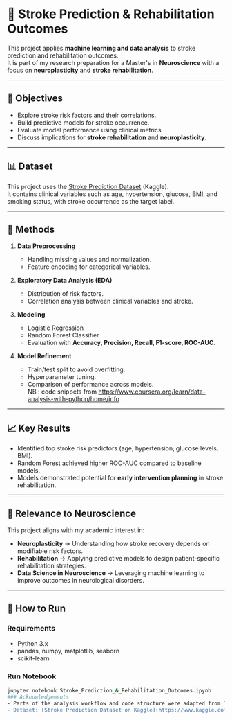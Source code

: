 # 🧠 Stroke Prediction & Rehabilitation Outcomes

This project applies **machine learning and data analysis** to stroke prediction and rehabilitation outcomes.  
It is part of my research preparation for a Master's in **Neuroscience** with a focus on **neuroplasticity** and **stroke rehabilitation**.  

---

## 📌 Objectives
- Explore stroke risk factors and their correlations.
- Build predictive models for stroke occurrence.
- Evaluate model performance using clinical metrics.
- Discuss implications for **stroke rehabilitation** and **neuroplasticity**.

---

## 📊 Dataset
This project uses the [Stroke Prediction Dataset](https://www.kaggle.com/datasets/fedesoriano/stroke-prediction-dataset) (Kaggle).  
It contains clinical variables such as age, hypertension, glucose, BMI, and smoking status, with stroke occurrence as the target label.

---

## 🔬 Methods
1. **Data Preprocessing**  
   - Handling missing values and normalization.  
   - Feature encoding for categorical variables.  

2. **Exploratory Data Analysis (EDA)**  
   - Distribution of risk factors.  
   - Correlation analysis between clinical variables and stroke.  

3. **Modeling**  
   - Logistic Regression  
   - Random Forest Classifier  
   - Evaluation with **Accuracy, Precision, Recall, F1-score, ROC-AUC**.  

4. **Model Refinement**  
   - Train/test split to avoid overfitting.  
   - Hyperparameter tuning.  
   - Comparison of performance across models.  
NB : code snippets from https://www.coursera.org/learn/data-analysis-with-python/home/info
---

## 📈 Key Results
- Identified top stroke risk predictors (age, hypertension, glucose levels, BMI).  
- Random Forest achieved higher ROC-AUC compared to baseline models.  
- Models demonstrated potential for **early intervention planning** in stroke rehabilitation.  

---

## 🧩 Relevance to Neuroscience
This project aligns with my academic interest in:  
- **Neuroplasticity** → Understanding how stroke recovery depends on modifiable risk factors.  
- **Rehabilitation** → Applying predictive models to design patient-specific rehabilitation strategies.  
- **Data Science in Neuroscience** → Leveraging machine learning to improve outcomes in neurological disorders.  

---

## 🚀 How to Run
### Requirements
- Python 3.x
- pandas, numpy, matplotlib, seaborn
- scikit-learn

### Run Notebook
```bash
jupyter notebook Stroke_Prediction_&_Rehabilitation_Outcomes.ipynb
### Acknowledgements
- Parts of the analysis workflow and code structure were adapted from IBM's "Data Analysis with Python" course. https://www.coursera.org/learn/data-analysis-with-python/home/info
- Dataset: [Stroke Prediction Dataset on Kaggle](https://www.kaggle.com/fedesoriano/stroke-prediction-dataset).


